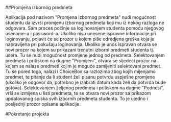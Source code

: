 ##Promjena izbornog predmeta

Aplikacija pod nazivom "Promjena izbornog predmeta" nudi mogućnost studentu da izvrši promjenu izbornog predmeta koji mu iz nekog razloga ne odgovara.
Sam proces počinje sa loginovanjem studenta pomoću njegovog usename-a i password-a. Ukoliko nisu unesene ispravne informacije pri loginovanju, pojavit će se prozor u kojem piše odredjena greška koja je napravljena pri pokušaju loginovanja.
Ukoliko je unos ispravan otvara se novi prozor na kojem su prikazani trenutni izborni predmeti studenta tj. usera. Tu se nudi mogućnost promjene jednog od predmeta. Selektovanjem predmeta i pritiskom na dugme "Promijeni", otvara se sljedeći prozor na kojem se nalaze predmeti kojim je moguće zamijeniti selektovani predmet. Tu se pored toga, nalazi i ChoiceBox sa razlozima zbog kojih mijenjamo predmet, te pitanje da li student želi pisanu potvrdu uspješne promjene (ukoliko je odgovor da, potrebno je izabrati datum kada želi da potvrda bude gotova). Selektovanjem željenog predmeta i pritiskom na dugme "Podnesi", vrši se izmijena u listi predmeta, te se otvara novi prozor sa prikazom updatovanog spiska svih izbornih predmeta studenta. To je ujedno i posljednji prozor opisane aplikacije.


#Pokretanje projekta
